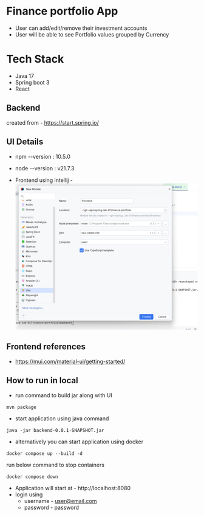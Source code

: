 # Finance portfolio App
 - User can add/edit/remove their investment accounts 
 - User will be able to see Portfolio values grouped by Currency

# Tech Stack
- Java 17
- Spring boot 3
- React

## Backend 
created from - https://start.spring.io/

## UI Details
- npm --version :  10.5.0
- node --version : v21.7.3

- Frontend using intellij - ![](ui-create-img.png)


## Frontend references
 - https://mui.com/material-ui/getting-started/


## How to run in local 
- run command to build jar along with UI
```
mvn package 
```


- start application using java command
```
java -jar backend-0.0.1-SNAPSHOT.jar
```

- alternatively you can start application using docker
```
docker compose up --build -d
```

run below command to stop containers
```
docker compose down
```

- Application will start at - http://localhost:8080
- login using 
  - username - user@email.com
  - password - password
